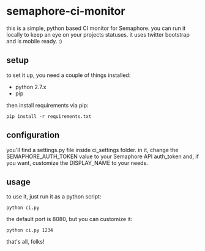 
# semaphore-ci-monitor

this is a simple, python based CI monitor for Semaphore.
you can run it locally to keep an eye on your projects statuses.
it uses twitter bootstrap and is mobile ready. :)

## setup

to set it up, you need a couple of things installed:

- python 2.7.x
- pip

then install requirements via pip:

```
pip install -r requirements.txt
```

## configuration

you'll find a settings.py file inside ci_settings folder. in it, change the SEMAPHORE_AUTH_TOKEN value to your Semaphore API auth_token and, if you want, customize the DISPLAY_NAME to your needs.

## usage

to use it, just run it as a python script:

```
python ci.py
```

the default port is 8080, but you can customize it:

```
python ci.py 1234
```

that's all, folks!
